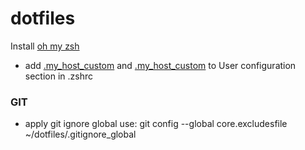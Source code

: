 dotfiles
========

Install [oh my zsh](https://ohmyz.sh/)

- add [.my_host_custom](.my_generic_custom) and [.my_host_custom](.my_host_custom) to User configuration section in
  .zshrc

### GIT

- apply git ignore global use: git config --global core.excludesfile ~/dotfiles/.gitignore_global